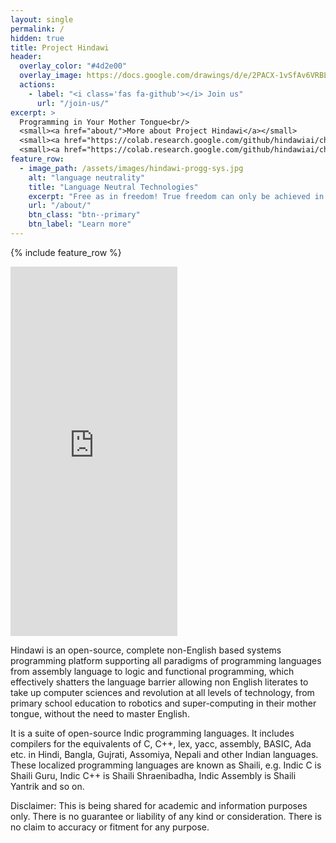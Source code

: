 ```yaml
---
layout: single
permalink: /
hidden: true
title: Project Hindawi
header:
  overlay_color: "#4d2e00"
  overlay_image: https://docs.google.com/drawings/d/e/2PACX-1vSfAv6VRBL0AjHbgMnBzyhsICyvEDZfoV0bY43s72e6_ACgZ3N9R4OC33cYCErPeAxs9DhDmT_6veH3/pub?w=4110&h=2621
  actions:
    - label: "<i class='fas fa-github'></i> Join us"
      url: "/join-us/"
excerpt: >
  Programming in Your Mother Tongue<br/>
  <small><a href="about/">More about Project Hindawi</a></small>
  <small><a href="https://colab.research.google.com/github/hindawiai/chintamani/blob/master/Notebooks/हिंदवी_2021_7_स्मरण_पुस्तिका.ipynb">Try Hindawi Online</a></small>
  <small><a href="https://colab.research.google.com/github/hindawiai/chintamani/blob/master/Notebooks/Hindawi_Ported_Linux_Kernel_Compilation.ipynb">Try compiling the Linux kernel being ported to Hindawi</a></small>
feature_row:
  - image_path: /assets/images/hindawi-progg-sys.jpg
    alt: "language neutrality"
    title: "Language Neutral Technologies"
    excerpt: "Free as in freedom! True freedom can only be achieved in the most creative states of mind. The mind is most creative when free to work with the mother tongue. Project VIKRAM together with Project Hindawi is ushering in lanaguage neutrality across technical domains."
    url: "/about/"
    btn_class: "btn--primary"
    btn_label: "Learn more"      
---
```

<div class="razorpay-embed-btn" data-url="https://pages.razorpay.com/pl_HOrXYpwgB8Le8X/view" data-text="Support Project Hindawi" data-color="#528FF0" data-size="large">
  <script>
    (function(){
      var d=document; var x=!d.getElementById('razorpay-embed-btn-js')
      if(x){ var s=d.createElement('script'); s.defer=!0;s.id='razorpay-embed-btn-js';
      s.src='https://cdn.razorpay.com/static/embed_btn/bundle.js';d.body.appendChild(s);} else{var rzp=window['__rzp__'];
      rzp && rzp.init && rzp.init()}})();
  </script>
</div>
    

{% include feature_row %}


<iframe src="https://www.facebook.com/plugins/video.php?height=476&href=https%3A%2F%2Fwww.facebook.com%2Fcognitist%2Fvideos%2F336240811326183%2F&show_text=true&width=267&t=0" width="267" height="591" style="border:none;overflow:hidden" scrolling="no" frameborder="0" allowfullscreen="true" allow="autoplay; clipboard-write; encrypted-media; picture-in-picture; web-share" allowFullScreen="true"></iframe>


Hindawi is an open-source, complete non-English based systems programming platform supporting all paradigms of programming languages from assembly language to logic and functional programming, which effectively shatters the language barrier allowing non English literates to take up computer sciences and revolution at all levels of technology, from primary school education to robotics and super-computing in their mother tongue, without the need to master English.

It is a suite of open-source Indic programming languages. It includes compilers for the equivalents of C, C++, lex, yacc, assembly, BASIC, Ada etc. in Hindi, Bangla, Gujrati, Assomiya, Nepali and other Indian languages. These localized programming languages are known as Shaili, e.g. Indic C is Shaili Guru, Indic C++ is Shaili Shraenibadha, Indic Assembly is Shaili Yantrik and so on.

Disclaimer: This is being shared for academic and information purposes only. There is no guarantee or liability of any kind or consideration. There is no claim to accuracy or fitment for any purpose.

